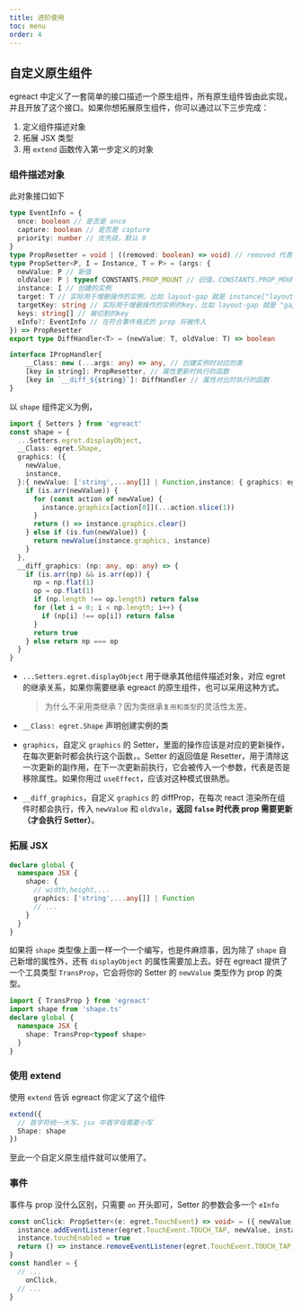 ```yaml
---
title: 进阶使用
toc: menu
order: 4
---
```


## 自定义原生组件

egreact 中定义了一套简单的接口描述一个原生组件，所有原生组件皆由此实现，并且开放了这个接口。如果你想拓展原生组件，你可以通过以下三步完成：

1. 定义组件描述对象
2. 拓展 JSX 类型
3. 用 `extend` 函数传入第一步定义的对象

### 组件描述对象

此对象接口如下

``` typescript
type EventInfo = {
  once: boolean // 是否是 once
  capture: boolean // 是否是 capture
  priority: number // 优先级，默认 0
}
type PropResetter = void | ((removed: boolean) => void) // removed 代表是否是移除属性
type PropSetter<P, I = Instance, T = P> = (args: {
  newValue: P // 新值
  oldValue: P | typeof CONSTANTS.PROP_MOUNT // 旧值，CONSTANTS.PROP_MOUNT 代表属性挂载
  instance: I // 创建的实例
  target: T // 实际用于增删操作的实例，比如 layout-gap 就是 instance["layout"]
  targetKey: string // 实际用于增删操作的实例的key，比如 layout-gap 就是 "gap"
  keys: string[] // 被切割的key
  eInfo?: EventInfo // 在符合事件格式的 prop 将被传入
}) => PropResetter
export type DiffHandler<T> = (newValue: T, oldValue: T) => boolean

interface IPropHandler{
    __Class: new (...args: any) => any, // 创建实例时对应的类
    [key in string]: PropResetter, // 属性更新时执行的函数
    [key in `__diff_${string}`]: DiffHandler // 属性对比时执行的函数
}
```

以 `shape` 组件定义为例，

``` typescript
import { Setters } from 'egreact'
const shape = {
  ...Setters.egret.displayObject,
  __Class: egret.Shape,
  graphics: ({
    newValue,
    instance,
  }:{ newValue: ['string',...any[]] | Function,instance: { graphics: egret.Graphics }}) => {
    if (is.arr(newValue)) {
      for (const action of newValue) {
        instance.graphics[action[0]](...action.slice(1))
      }
      return () => instance.graphics.clear()
    } else if (is.fun(newValue)) {
      return newValue(instance.graphics, instance)
    }
  },
  __diff_graphics: (np: any, op: any) => {
    if (is.arr(np) && is.arr(op)) {
      np = np.flat(1)
      op = op.flat(1)
      if (np.length !== op.length) return false
      for (let i = 0; i < np.length; i++) {
        if (np[i] !== op[i]) return false
      }
      return true
    } else return np === op
  }
}
```

- `...Setters.egret.displayObject` 用于继承其他组件描述对象，对应 egret 的继承关系，如果你需要继承 egreact 的原生组件，也可以采用这种方式。  
  > 为什么不采用类继承？因为类继承`复用和类型`的灵活性太差。  

- `__Class: egret.Shape` 声明创建实例的类
- `graphics`，自定义 `graphics` 的 Setter，里面的操作应该是对应的更新操作，在每次更新时都会执行这个函数，。Setter 的返回值是 Resetter，用于清除这一次更新的副作用，在下一次更新前执行，它会被传入一个参数，代表是否是移除属性。如果你用过 `useEffect`，应该对这种模式很熟悉。
- `__diff_graphics`，自定义 `graphics` 的 diffProp，在每次 react 渲染所在组件时都会执行，传入 `newValue` 和 `oldVale`，**返回 `false` 时代表 prop 需要更新（才会执行 Setter）**。

### 拓展 JSX

``` typescript
declare global {
  namespace JSX {
    shape: {
      // width,height,...
      graphics: ['string',...any[]] | Function
      // ...
    }
  }
}
```

如果将 `shape` 类型像上面一样一个一个编写，也是件麻烦事，因为除了 `shape` 自己新增的属性外，还有 `displayObject` 的属性需要加上去。好在 egreact 提供了一个工具类型 `TransProp`，它会将你的 Setter 的 `newValue` 类型作为 prop 的类型。

``` typescript
import { TransProp } from 'egreact'
import shape from 'shape.ts'
declare global {
  namespace JSX {
    shape: TransProp<typeof shape>
  }
}
```

### 使用 extend

使用 `extend` 告诉 egreact 你定义了这个组件

``` typescript
extend({
  // 首字符统一大写，jsx 中首字母需要小写
  Shape: shape
})
```

至此一个自定义原生组件就可以使用了。

### 事件

事件与 prop 没什么区别，只需要 `on` 开头即可，Setter 的参数会多一个 `eInfo`

``` typescript
const onClick: PropSetter<(e: egret.TouchEvent) => void> = ({ newValue, instance, eInfo }) => {
  instance.addEventListener(egret.TouchEvent.TOUCH_TAP, newValue, instance)
  instance.touchEnabled = true
  return () => instance.removeEventListener(egret.TouchEvent.TOUCH_TAP, newValue, instance)
}
const handler = {
  // ...
    onClick,
  // ...
}
```
